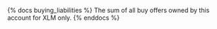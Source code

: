 {% docs buying_liabilities %}
The sum of all buy offers owned by this account for XLM only.
{% enddocs %}
